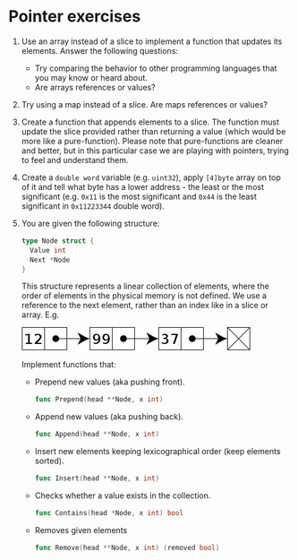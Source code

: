 # Pointer exercises

1. Use an array instead of a slice to implement a function that updates its
   elements. Answer the following questions:
   - Try comparing the behavior to other programming languages that you may know
     or heard about.
   - Are arrays references or values?
2. Try using a map instead of a slice. Are maps references or values?
3. Create a function that appends elements to a slice. The function must update
   the slice provided rather than returning a value (which would be more like a
   pure-function). Please note that pure-functions are cleaner and better, but
   in this particular case we are playing with pointers, trying to feel and
   understand them.
4. Create a `double word` variable (e.g. `uint32`), apply `[4]byte` array on
   top of it and tell what byte has a lower address - the least or the most
   significant (e.g. `0x11` is the most significant and `0x44` is the least
   significant in `0x11223344` double word).
5. You are given the following structure:

   ```go
   type Node struct {
     Value int
     Next *Node
   }
   ```

   This structure represents a linear collection of elements, where the order of
   elements in the physical memory is not defined. We use a reference to the
   next element, rather than an index like in a slice or array. E.g.

   ![singly linked list](resources/Singly-linked-list.svg.png)

   Implement functions that:

   - Prepend new values (aka pushing front).

     ```go
     func Prepend(head **Node, x int)
     ```

   - Append new values (aka pushing back).

     ```go
     func Append(head **Node, x int)
     ```

   - Insert new elements keeping lexicographical order (keep elements sorted).

     ```go
     func Insert(head **Node, x int)
     ```

   - Checks whether a value exists in the collection.

     ```go
     func Contains(head *Node, x int) bool
     ```

   - Removes given elements

     ```go
     func Remove(head **Node, x int) (removed bool)
     ```
